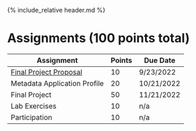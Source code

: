 {% include_relative header.md %}

# Assignments (100 points total)

| Assignment                                                     | Points | Due Date   |
| -------------------------------------------------------------- | ------ | ---------- |
| [Final Project Proposal](assignment_final_project_proposal.md) | 10     | 9/23/2022  |
| Metadata Application Profile                                   | 20     | 10/21/2022 |
| Final Project                                                  | 50     | 11/21/2022 |
| Lab Exercises                                                  | 10     | n/a        |
| Participation                                                  | 10     | n/a        |
